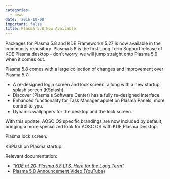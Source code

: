 ```yaml
---
categories:
  - news
date: '2016-10-08'
important: false
title: Plasma 5.8 Now Available!
---
```



Packages for Plasma 5.8 and KDE Frameworks 5.27 is now available in the community repository. Plasma 5.8 is the first Long Term Support release of KDE Plasma desktop - don't worry, we will jump straight onto Plasma 5.9 when it comes out.

Plasma 5.8 comes with a large collection of changes and improvement over Plasma 5.7:

- A re-designed login screen and lock screen, a long with a new startup splash screen (KSplash).
- Discover (Plasma's Software Center) has a fully re-designed interface.
- Enhanced functionality for Task Manager applet on Plasma Panels, more control to you.
- Dynamic wallpapers for the desktop and the lock screen.

<!-- ![plasma-5.8-1](/assets/news/plasma-5.8-1.png) -->

With this update, AOSC OS specific brandings are now included by default, bringing a more specialized look for AOSC OS with KDE Plasma Desktop.

<!-- ![plasma-5.8-2](/assets/news/plasma-5.8-2.png) -->

Plasma lock screen.

<!-- ![plasma-5.8-3](/assets/news/plasma-5.8-3.png) -->

KSPlash on Plasma startup.

Relevant documentation:

- [*"KDE at 20: Plasma 5.8 LTS. Here for the Long Term"*](https://www.kde.org/announcements/plasma-5.8.0.php)
- [Plasma 5.8 Announcement Video (YouTube)](https://www.youtube.com/watch?v=LgH1Clgr-uE)
